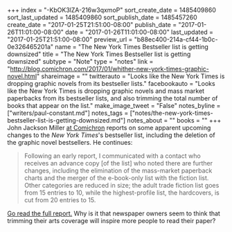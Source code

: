 +++
index = "-KbOK3lZA-216w3qxmoP"
sort_create_date = 1485409860
sort_last_updated = 1485409860
sort_publish_date = 1485457260
create_date = "2017-01-25T21:51:00-08:00"
publish_date = "2017-01-26T11:01:00-08:00"
date = "2017-01-26T11:01:00-08:00"
last_updated = "2017-01-25T21:51:00-08:00"
preview_url = "b88ec400-214a-cf44-1b0c-0e326465201a"
name = "The New York Times Bestseller list is getting downsized"
title = "The New York Times Bestseller list is getting downsized"
subtype = "Note"
type = "notes"
link = "http://blog.comichron.com/2017/01/whither-new-york-times-graphic-novel.html"
shareimage = ""
twitterauto = "Looks like the New York Times is dropping graphic novels from its bestseller lists."
facebookauto = "Looks like the New York Times is dropping graphic novels and mass market paperbacks from its bestseller lists, and also trimming the total number of books that appear on the list."
make_image_tweet = "False"
notes_byline = ["writers/paul-constant.md"]
notes_tags = ["notes/the-new-york-times-bestseller-list-is-getting-downsized.md"]
notes_about = ""
books = ""
+++
John Jackson Miller [at Comichron](http://blog.comichron.com/2017/01/whither-new-york-times-graphic-novel.html) reports on some apparent upcoming changes to the *New York Times*'s bestseller list, including the deletion of the graphic novel bestsellers. He continues:

<blockquote>Following an early report, I communicated with a contact who receives an advance copy [of the list] who noted there are further changes, including the elimination of the mass-market paperback charts and the merger of the e-book-only list with the fiction list. Other categories are reduced in size; the adult trade fiction list goes from 15 entries to 10, while the highest-profile list, the hardcovers, is cut from 20 entries to 15.</blockquote>

[Go read the full report.](http://blog.comichron.com/2017/01/whither-new-york-times-graphic-novel.html) Why is it that newspaper owners seem to think that trimming their arts coverage will inspire more people to read their paper?